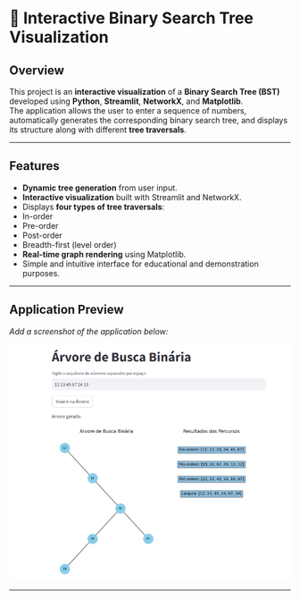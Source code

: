 # 🌳 Interactive Binary Search Tree Visualization

## Overview
This project is an **interactive visualization** of a **Binary Search Tree (BST)** developed using **Python**, **Streamlit**, **NetworkX**, and **Matplotlib**.  
The application allows the user to enter a sequence of numbers, automatically generates the corresponding binary search tree, and displays its structure along with different **tree traversals**.

---

## Features
-  **Dynamic tree generation** from user input.  
-  **Interactive visualization** built with Streamlit and NetworkX.  
-  Displays **four types of tree traversals**:
  - In-order  
  - Pre-order  
  - Post-order  
  - Breadth-first (level order)  
-  **Real-time graph rendering** using Matplotlib.  
-  Simple and intuitive interface for educational and demonstration purposes.

---

## Application Preview
_Add a screenshot of the application below:_

![Binary Search Tree App](image.png)

---
